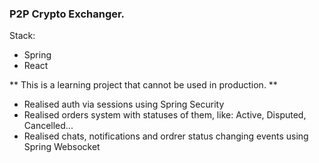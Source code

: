 ### P2P Crypto Exchanger.

Stack:
- Spring
- React

** This is a learning project that cannot be used in production. **

- Realised auth via sessions using Spring Security
- Realised orders system with statuses of them, like: Active, Disputed, Cancelled...
- Realised chats, notifications and ordrer status changing events using Spring Websocket